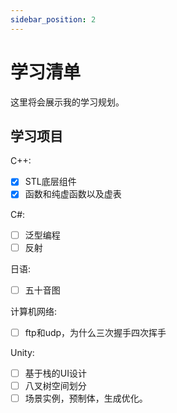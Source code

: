 ```yaml
---
sidebar_position: 2
---
```


# 学习清单
这里将会展示我的学习规划。
## 学习项目

C++:
- [x]  STL底层组件
- [x]  函数和纯虚函数以及虚表

C#:
- [ ] 泛型编程
- [ ] 反射
  
日语:
- [ ] 五十音图

计算机网络:
- [ ] ftp和udp，为什么三次握手四次挥手

Unity:
- [ ] 基于栈的UI设计
- [ ] 八叉树空间划分
- [ ] 场景实例，预制体，生成优化。
